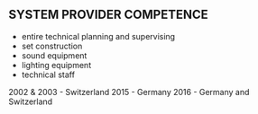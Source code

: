 ## SYSTEM PROVIDER COMPETENCE

+ entire technical planning and supervising
+ set construction
+ sound equipment
+ lighting equipment
+ technical staff

2002 & 2003 - Switzerland
2015 - Germany
2016 - Germany and Switzerland